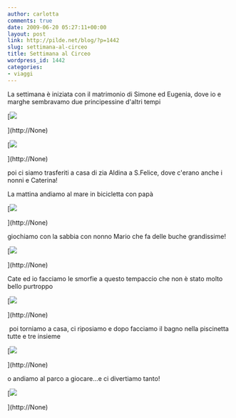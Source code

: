 ```yaml
---
author: carlotta
comments: true
date: 2009-06-20 05:27:11+00:00
layout: post
link: http://pilde.net/blog/?p=1442
slug: settimana-al-circeo
title: Settimana al Circeo
wordpress_id: 1442
categories:
- viaggi
---
```


La settimana è iniziata con il matrimonio di Simone ed Eugenia, dove io e marghe sembravamo due principessine d'altri tempi

[![]({{baseurl}}/uploads/2009/06/prato_mati.jpg)


](http://None)


[](http://None)




[![]({{baseurl}}/uploads/2009/06/marghe_prato_.jpg)


](http://None)




poi ci siamo trasferiti a casa di zia Aldina a S.Felice, dove c'erano anche i nonni e Caterina!

La mattina andiamo al mare in bicicletta con papà

[![]({{baseurl}}/uploads/2009/06/mareinbici.jpg)


](http://None)




giochiamo con la sabbia con nonno Mario che fa delle buche grandissime!

[![]({{baseurl}}/uploads/2009/06/buche_nonno.jpg)


](http://None)


Cate ed io facciamo le smorfie a questo tempaccio che non è stato molto bello purtroppo

[![]({{baseurl}}/uploads/2009/06/mare_smorfie.jpg)


](http://None)


 poi torniamo a casa, ci riposiamo e dopo facciamo il bagno nella piscinetta tutte e tre insieme

[![]({{baseurl}}/uploads/2009/06/piscintta.jpg)


](http://None)




o andiamo al parco a giocare...e ci divertiamo tanto!

[![]({{baseurl}}/uploads/2009/06/scivolo.jpg)


](http://None)




